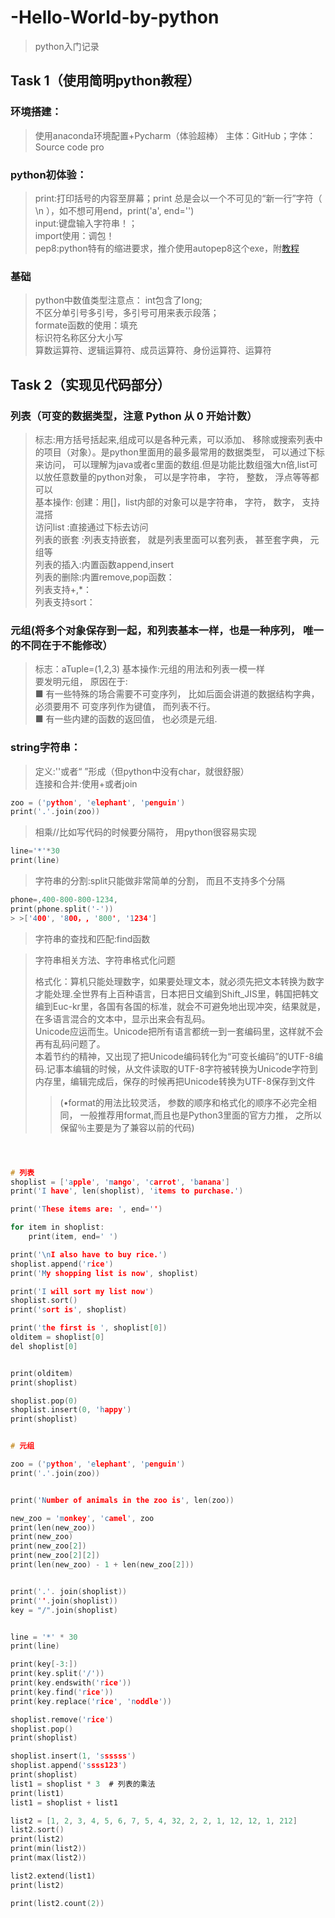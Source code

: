 # -Hello-World-by-python
>python入门记录

## Task 1（使用简明python教程）
### 环境搭建：
>使用anaconda环境配置+Pycharm（体验超棒）
>主体：GitHub；字体：Source code pro


### python初体验：
>print:打印括号的内容至屏幕；print 总是会以一个不可见的“新一行”字符（ \n ），如不想可用end，print('a', end='')<br />
>input:键盘输入字符串！；<br />
>import使用：调包！<br />
>pep8:python特有的缩进要求，推介使用autopep8这个exe，附[教程](https://www.cnblogs.com/xiao-apple36/p/9242069.html)<br />


### 基础
>python中数值类型注意点：
>int包含了long;<br />
>不区分单引号多引号，多引号可用来表示段落；<br />
>formate函数的使用：填充<br />
>标识符名称区分大小写<br />
>算数运算符、逻辑运算符、成员运算符、身份运算符、运算符<br />


## Task 2（实现见代码部分）
### 列表（可变的数据类型，注意 Python 从 0 开始计数）
>标志:用方括号括起来,组成可以是各种元素，可以添加、 移除或搜索列表中的项目（对象）。是python里面用的最多最常用的数据类型， 可以通过下标来访问， 可以理解为java或者c里面的数组.但是功能比数组强大n倍,list可以放任意数量的python对象， 可以是字符串， 字符， 整数， 浮点等等都可以<br />
>基本操作:
>创建：用[]，list内部的对象可以是字符串， 字符， 数字， 支持混搭<br />
>访问list :直接通过下标去访问<br />
>列表的嵌套 :列表支持嵌套， 就是列表里面可以套列表， 甚至套字典， 元组等<br />
>列表的插入:内置函数append,insert<br />
>列表的删除:内置remove,pop函数：<br />
>列表支持+,*：<br />
>列表支持sort：<br />


### 元组(将多个对象保存到一起，和列表基本一样，也是一种序列， 唯一的不同在于不能修改）
>标志：aTuple=(1,2,3)
>基本操作:元组的用法和列表一模一样<br />
>要发明元组， 原因在于:<br />
>■ 有一些特殊的场合需要不可变序列， 比如后面会讲道的数据结构字典， 必须要用不
可变序列作为键值， 而列表不行。<br />
>■ 有一些内建的函数的返回值， 也必须是元组.<br />


### string字符串：
>定义:''或者“ ”形成（但python中没有char，就很舒服）<br />
>连接和合并:使用+或者join<br />
```c
zoo = ('python', 'elephant', 'penguin')
print('.'.join(zoo))
```
>相乘//比如写代码的时候要分隔符， 用python很容易实现<br />
```c
line='*'*30
print(line)
```
>字符串的分割:split只能做非常简单的分割， 而且不支持多个分隔<br />
```c
phone=,400-800-800-1234,
print(phone.split('-'))
> >['400', '800，, '800', '1234']
```

>字符串的查找和匹配:find函数<br />


>字符串相关方法、字符串格式化问题<br />
>
> 格式化：算机只能处理数字，如果要处理文本，就必须先把文本转换为数字才能处理.全世界有上百种语言，日本把日文编到Shift_JIS里，韩国把韩文编到Euc-kr里，各国有各国的标准，就会不可避免地出现冲突，结果就是，在多语言混合的文本中，显示出来会有乱码。<br />Unicode应运而生。Unicode把所有语言都统一到一套编码里，这样就不会再有乱码问题了。<br />本着节约的精神，又出现了把Unicode编码转化为“可变长编码”的UTF-8编码.记事本编辑的时候，从文件读取的UTF-8字符被转换为Unicode字符到内存里，编辑完成后，保存的时候再把Unicode转换为UTF-8保存到文件<br />
>>(•format的用法比较灵活， 参数的顺序和格式化的顺序不必完全相同， 一般推荐用format,而且也是Python3里面的官方力推， 之所以保留％主要是为了兼容以前的代码)<br />

```c



# 列表
shoplist = ['apple', 'mango', 'carrot', 'banana']
print('I have', len(shoplist), 'items to purchase.')

print('These items are: ', end='')

for item in shoplist:
    print(item, end=' ')

print('\nI also have to buy rice.')
shoplist.append('rice')
print('My shopping list is now', shoplist)

print('I will sort my list now')
shoplist.sort()
print('sort is', shoplist)

print('the first is ', shoplist[0])
olditem = shoplist[0]
del shoplist[0]


print(olditem)
print(shoplist)

shoplist.pop(0)
shoplist.insert(0, 'happy')
print(shoplist)


# 元组

zoo = ('python', 'elephant', 'penguin')
print('.'.join(zoo))


print('Number of animals in the zoo is', len(zoo))

new_zoo = 'monkey', 'camel', zoo
print(len(new_zoo))
print(new_zoo)
print(new_zoo[2])
print(new_zoo[2][2])
print(len(new_zoo) - 1 + len(new_zoo[2]))


print('.'. join(shoplist))
print(''.join(shoplist))
key = "/".join(shoplist)


line = '*' * 30
print(line)

print(key[-3:])
print(key.split('/'))
print(key.endswith('rice'))
print(key.find('rice'))
print(key.replace('rice', 'noddle'))

shoplist.remove('rice')
shoplist.pop()
print(shoplist)

shoplist.insert(1, 'ssssss')
shoplist.append('ssss123')
print(shoplist)
list1 = shoplist * 3  # 列表的乘法
print(list1)
list1 = shoplist + list1

list2 = [1, 2, 3, 4, 5, 6, 7, 5, 4, 32, 2, 2, 1, 12, 12, 1, 212]
list2.sort()
print(list2)
print(min(list2))
print(max(list2))

list2.extend(list1)
print(list2)

print(list2.count(2))
```

